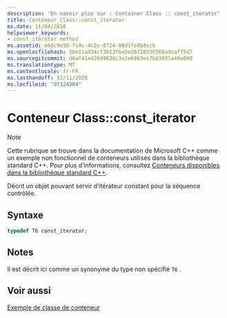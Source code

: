 ```yaml
---
description: 'En savoir plus sur : Container Class :: const_iterator'
title: Conteneur Class::const_iterator
ms.date: 11/04/2016
helpviewer_keywords:
- const_iterator method
ms.assetid: e68c9e30-fc4c-4c2e-8724-06d1fe8b8ccb
ms.openlocfilehash: 3be11ad34cf3613fba5e26f28936568adcaff5d7
ms.sourcegitcommit: d6af41e42699628c3e2e6063ec7b03931a49a098
ms.translationtype: MT
ms.contentlocale: fr-FR
ms.lasthandoff: 12/11/2020
ms.locfileid: "97324904"
---
```

# <a name="container-classconst_iterator"></a>Conteneur Class::const_iterator

> [!NOTE]
> Cette rubrique se trouve dans la documentation de Microsoft C++ comme un exemple non fonctionnel de conteneurs utilisés dans la bibliothèque standard C++. Pour plus d’informations, consultez [Conteneurs disponibles dans la bibliothèque standard C++](../standard-library/stl-containers.md).

Décrit un objet pouvant servir d’itérateur constant pour la séquence contrôlée.

## <a name="syntax"></a>Syntaxe

```cpp
typedef T6 const_iterator;
```

## <a name="remarks"></a>Notes

Il est décrit ici comme un synonyme du type non spécifié `T6` .

## <a name="see-also"></a>Voir aussi

[Exemple de classe de conteneur](../standard-library/sample-container-class.md)
